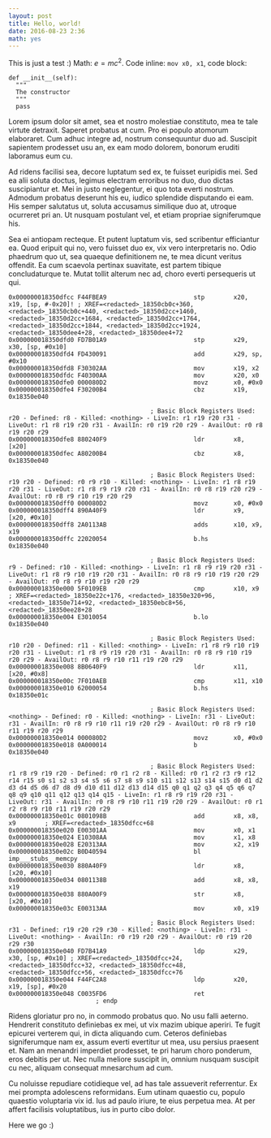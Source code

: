 ```yaml
---
layout: post
title: Hello, world!
date: 2016-08-23 2:36
math: yes
---
```


This is just a test :) Math: $e = mc^2$. Code inline: `mov x0, x1`, code block:

```
def __init__(self):
  """
  The constructor
  """
  pass
```

Lorem ipsum dolor sit amet, sea et nostro molestiae constituto, mea te tale virtute detraxit. Saperet probatus at cum. Pro ei populo atomorum elaboraret. Cum adhuc integre ad, nostrum consequuntur duo ad. Suscipit sapientem prodesset usu an, ex eam modo dolorem, bonorum eruditi laboramus eum cu.

<!-- more -->

Ad ridens facilisi sea, decore luptatum sed ex, te fuisset euripidis mei. Sed ea alii soluta doctus, legimus electram erroribus no duo, duo dictas suscipiantur et. Mei in justo neglegentur, ei quo tota everti nostrum. Admodum probatus deserunt his eu, iudico splendide disputando ei eam. His semper salutatus ut, soluta accusamus similique duo at, utroque ocurreret pri an. Ut nusquam postulant vel, et etiam propriae signiferumque his.

Sea ei antiopam recteque. Et putent luptatum vis, sed scribentur efficiantur ea. Quod eripuit qui no, vero fuisset duo ex, vix vero interpretaris no. Odio phaedrum quo ut, sea quaeque definitionem ne, te mea dicunt veritus offendit. Ea cum scaevola pertinax suavitate, est partem tibique concludaturque te. Mutat tollit alterum nec ad, choro everti persequeris ut qui.

```hopper-arm
0x000000018350dfcc F44FBEA9                        stp        x20, x19, [sp, #-0x20]! ; XREF=<redacted>_18350cb0c+360, <redacted>_18350cb0c+440, <redacted>_18350d2cc+1460, <redacted>_18350d2cc+1684, <redacted>_18350d2cc+1764, <redacted>_18350d2cc+1844, <redacted>_18350d2cc+1924, <redacted>_18350dee4+28, <redacted>_18350dee4+72
0x000000018350dfd0 FD7B01A9                        stp        x29, x30, [sp, #0x10]
0x000000018350dfd4 FD430091                        add        x29, sp, #0x10
0x000000018350dfd8 F30302AA                        mov        x19, x2
0x000000018350dfdc F40300AA                        mov        x20, x0
0x000000018350dfe0 000080D2                        movz       x0, #0x0
0x000000018350dfe4 F30200B4                        cbz        x19, 0x18350e040

                                       ; Basic Block Registers Used: r20 - Defined: r8 - Killed: <nothing> - LiveIn: r1 r19 r20 r31 - LiveOut: r1 r8 r19 r20 r31 - AvailIn: r0 r19 r20 r29 - AvailOut: r0 r8 r19 r20 r29
0x000000018350dfe8 880240F9                        ldr        x8, [x20]
0x000000018350dfec A80200B4                        cbz        x8, 0x18350e040

                                       ; Basic Block Registers Used: r19 r20 - Defined: r0 r9 r10 - Killed: <nothing> - LiveIn: r1 r8 r19 r20 r31 - LiveOut: r1 r8 r9 r19 r20 r31 - AvailIn: r0 r8 r19 r20 r29 - AvailOut: r0 r8 r9 r10 r19 r20 r29
0x000000018350dff0 000080D2                        movz       x0, #0x0
0x000000018350dff4 890A40F9                        ldr        x9, [x20, #0x10]
0x000000018350dff8 2A0113AB                        adds       x10, x9, x19
0x000000018350dffc 22020054                        b.hs       0x18350e040

                                       ; Basic Block Registers Used: r9 - Defined: r10 - Killed: <nothing> - LiveIn: r1 r8 r9 r19 r20 r31 - LiveOut: r1 r8 r9 r10 r19 r20 r31 - AvailIn: r0 r8 r9 r10 r19 r20 r29 - AvailOut: r0 r8 r9 r10 r19 r20 r29
0x000000018350e000 5F0109EB                        cmp        x10, x9           ; XREF=<redacted>_18350e22c+176, <redacted>_18350e320+96, <redacted>_18350e714+92, <redacted>_18350ebc8+56, <redacted>_18350ee28+28
0x000000018350e004 E3010054                        b.lo       0x18350e040

                                       ; Basic Block Registers Used: r10 r20 - Defined: r11 - Killed: <nothing> - LiveIn: r1 r8 r9 r10 r19 r20 r31 - LiveOut: r1 r8 r9 r19 r20 r31 - AvailIn: r0 r8 r9 r10 r19 r20 r29 - AvailOut: r0 r8 r9 r10 r11 r19 r20 r29
0x000000018350e008 8B0640F9                        ldr        x11, [x20, #0x8]
0x000000018350e00c 7F010AEB                        cmp        x11, x10
0x000000018350e010 62000054                        b.hs       0x18350e01c

                                       ; Basic Block Registers Used: <nothing> - Defined: r0 - Killed: <nothing> - LiveIn: r31 - LiveOut: r31 - AvailIn: r0 r8 r9 r10 r11 r19 r20 r29 - AvailOut: r0 r8 r9 r10 r11 r19 r20 r29
0x000000018350e014 000080D2                        movz       x0, #0x0
0x000000018350e018 0A000014                        b          0x18350e040

                                       ; Basic Block Registers Used: r1 r8 r9 r19 r20 - Defined: r0 r1 r2 r8 - Killed: r0 r1 r2 r3 r9 r12 r14 r15 s0 s1 s2 s3 s4 s5 s6 s7 s8 s9 s10 s11 s12 s13 s14 s15 d0 d1 d2 d3 d4 d5 d6 d7 d8 d9 d10 d11 d12 d13 d14 d15 q0 q1 q2 q3 q4 q5 q6 q7 q8 q9 q10 q11 q12 q13 q14 q15 - LiveIn: r1 r8 r9 r19 r20 r31 - LiveOut: r31 - AvailIn: r0 r8 r9 r10 r11 r19 r20 r29 - AvailOut: r0 r1 r2 r8 r9 r10 r11 r19 r20 r29
0x000000018350e01c 0801098B                        add        x8, x8, x9        ; XREF=<redacted>_18350dfcc+68
0x000000018350e020 E00301AA                        mov        x0, x1
0x000000018350e024 E10308AA                        mov        x1, x8
0x000000018350e028 E20313AA                        mov        x2, x19
0x000000018350e02c B0D40594                        bl         imp___stubs__memcpy
0x000000018350e030 880A40F9                        ldr        x8, [x20, #0x10]
0x000000018350e034 0801138B                        add        x8, x8, x19
0x000000018350e038 880A00F9                        str        x8, [x20, #0x10]
0x000000018350e03c E00313AA                        mov        x0, x19

                                       ; Basic Block Registers Used: r31 - Defined: r19 r20 r29 r30 - Killed: <nothing> - LiveIn: r31 - LiveOut: <nothing> - AvailIn: r0 r19 r20 r29 - AvailOut: r0 r19 r20 r29 r30
0x000000018350e040 FD7B41A9                        ldp        x29, x30, [sp, #0x10] ; XREF=<redacted>_18350dfcc+24, <redacted>_18350dfcc+32, <redacted>_18350dfcc+48, <redacted>_18350dfcc+56, <redacted>_18350dfcc+76
0x000000018350e044 F44FC2A8                        ldp        x20, x19, [sp], #0x20
0x000000018350e048 C0035FD6                        ret        
                        ; endp
```

Ridens gloriatur pro no, in commodo probatus quo. No usu falli aeterno. Hendrerit constituto definiebas ex mei, ut vix mazim ubique aperiri. Te fugit epicurei verterem qui, in dicta aliquando cum. Ceteros definiebas signiferumque nam ex, assum everti evertitur ut mea, usu persius praesent et. Nam an menandri imperdiet prodesset, te pri harum choro ponderum, eros debitis per ut. Nec nulla meliore suscipit in, omnium nusquam suscipit cu nec, aliquam consequat mnesarchum ad cum.

Cu noluisse repudiare cotidieque vel, ad has tale assueverit referrentur. Ex mei prompta adolescens reformidans. Eum utinam quaestio cu, populo quaestio voluptaria vix id. Ius ad paulo iriure, te eius perpetua mea. At per affert facilisis voluptatibus, ius in purto cibo dolor.

Here we go :)
